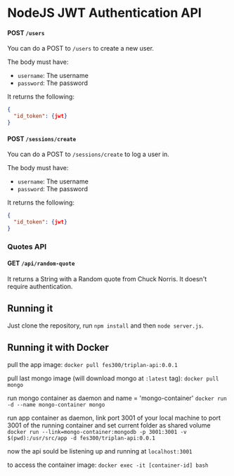 # NodeJS JWT Authentication API

#### POST `/users`

You can do a POST to `/users` to create a new user.

The body must have:

* `username`: The username
* `password`: The password

It returns the following:

```json
{
  "id_token": {jwt}
}
```

#### POST `/sessions/create`

You can do a POST to `/sessions/create` to log a user in.

The body must have:

* `username`: The username
* `password`: The password

It returns the following:

```json
{
  "id_token": {jwt}
}
```


### Quotes API

#### GET `/api/random-quote`

It returns a String with a Random quote from Chuck Norris. It doesn't require authentication.

## Running it

Just clone the repository, run `npm install` and then `node server.js`.

## Running it with Docker

pull the app image:
`docker pull fes300/triplan-api:0.0.1`

pull last mongo image (will download mongo at `:latest` tag):
`docker pull mongo`

run mongo container as daemon and name = 'mongo-container'
`docker run -d --name mongo-container mongo`

run app container as daemon, link port 3001 of your local machine to port 3001 of the running container and set current folder as shared volume
`docker run --link=mongo-container:mongodb -p 3001:3001 -v $(pwd):/usr/src/app -d fes300/triplan-api:0.0.1`

now the api sould be listening up and running at `localhost:3001`

to access the container image:
`docker exec -it [container-id] bash`
